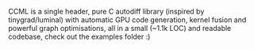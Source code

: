 CCML is a single header, pure C autodiff library (inspired by tinygrad/luminal) with automatic GPU code generation, kernel fusion and powerful graph optimisations, all in a small (~1.1k LOC) and readable codebase, check out the examples folder :)